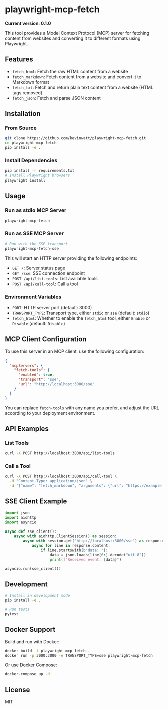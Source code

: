 # playwright-mcp-fetch

**Current version: 0.1.0**

This tool provides a Model Context Protocol (MCP) server for fetching content from websites and converting it to different formats using Playwright.

## Features

- `fetch_html`: Fetch the raw HTML content from a website
- `fetch_markdown`: Fetch content from a website and convert it to Markdown format
- `fetch_txt`: Fetch and return plain text content from a website (HTML tags removed)
- `fetch_json`: Fetch and parse JSON content

## Installation

### From Source

```bash
git clone https://github.com/kevinwatt/playwright-mcp-fetch.git
cd playwright-mcp-fetch
pip install -e .
```

### Install Dependencies

```bash
pip install -r requirements.txt
# Install Playwright browsers
playwright install
```

## Usage

### Run as stdio MCP Server

```bash
playwright-mcp-fetch
```

### Run as SSE MCP Server

```bash
# Run with the SSE transport
playwright-mcp-fetch-sse
```

This will start an HTTP server providing the following endpoints:

- `GET /`: Server status page
- `GET /sse`: SSE connection endpoint
- `POST /api/list-tools`: List available tools
- `POST /api/call-tool`: Call a tool

### Environment Variables

- `PORT`: HTTP server port (default: 3000)
- `TRANSPORT_TYPE`: Transport type, either `stdio` or `sse` (default: `stdio`)
- `fetch_html`: Whether to enable the `fetch_html` tool, either `Enable` or `Disable` (default: `Disable`)

## MCP Client Configuration

To use this server in an MCP client, use the following configuration:

```json
{
  "mcpServers": {
    "fetch-tools": {
      "enabled": true,
      "transport": "sse",
      "url": "http://localhost:3000/sse"
    }
  }
}
```

You can replace `fetch-tools` with any name you prefer, and adjust the URL according to your deployment environment.

## API Examples

### List Tools

```bash
curl -X POST http://localhost:3000/api/list-tools
```

### Call a Tool

```bash
curl -X POST http://localhost:3000/api/call-tool \
  -H "Content-Type: application/json" \
  -d '{"name": "fetch_markdown", "arguments": {"url": "https://example.com"}}'
```

## SSE Client Example

```python
import json
import aiohttp
import asyncio

async def sse_client():
    async with aiohttp.ClientSession() as session:
        async with session.get("http://localhost:3000/sse") as response:
            async for line in response.content:
                if line.startswith(b"data: "):
                    data = json.loads(line[6:].decode("utf-8"))
                    print(f"Received event: {data}")

asyncio.run(sse_client())
```

## Development

```bash
# Install in development mode
pip install -e .

# Run tests
pytest
```

## Docker Support

Build and run with Docker:

```bash
docker build -t playwright-mcp-fetch .
docker run -p 3000:3000 -e TRANSPORT_TYPE=sse playwright-mcp-fetch
```

Or use Docker Compose:

```bash
docker-compose up -d
```

## License

MIT
